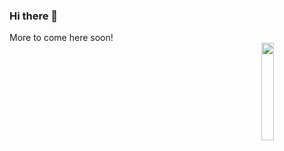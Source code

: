 ### Hi there 👋

<div align="left">More to come here soon! </div>
<img ALIGN="right" width=20% SRC="https://upload.wikimedia.org/wikipedia/commons/d/d3/Kiwi_aka.jpg">

<!--
**janydens/janydens** is a ✨ _special_ ✨ repository because its `README.md` (this file) appears on your GitHub profile.

Here are some ideas to get you started:

- 🔭 I’m currently working on ...
- 🌱 I’m currently learning ...
- 👯 I’m looking to collaborate on ...
- 🤔 I’m looking for help with ...
- 💬 Ask me about ...
- 📫 How to reach me: ...
- 😄 Pronouns: ...
- ⚡ Fun fact: ...
-->
